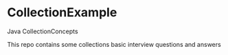 # CollectionExample
Java CollectionConcepts

This repo contains some collections basic interview questions and answers

